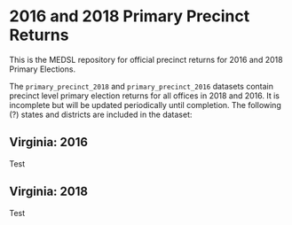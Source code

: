# 2016 and 2018 Primary Precinct Returns

This is the MEDSL repository for official precinct returns for 2016 and 2018 Primary Elections.

The `primary_precinct_2018` and `primary_precinct_2016` datasets contain precinct level primary election returns for all offices in 2018 and 2016. It is incomplete but will be updated periodically until completion. The following (?) states and districts are included in the dataset:

## Virginia: 2016

Test

## Virginia: 2018

Test
